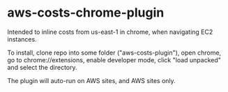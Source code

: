# aws-costs-chrome-plugin

Intended to inline costs from us-east-1 in chrome, when navigating EC2 instances.

To install, clone repo into some folder ("aws-costs-plugin"), open chrome, go to chrome://extensions, enable developer mode, click "load unpacked" and select the directory. 

The plugin will auto-run on AWS sites, and AWS sites only.
